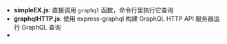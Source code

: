 * **simpleEX.js**: 直接调用 `graphql` 函数，命令行里执行它查询
* **graphqlHTTP.js**: 使用 express-graphql 构建 GraphQL HTTP API 服务器运行 GraphQL 查询
* 